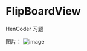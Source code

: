 # FlipBoardView
HenCoder 习题


图片：
 ![image](https://github.com/LGD2009/FlipBoardView/images/GIF.gif)